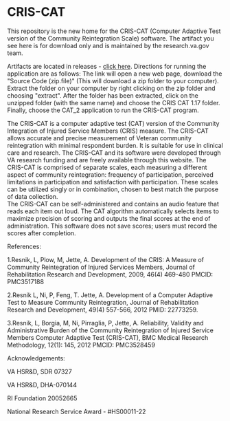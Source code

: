 # CRIS-CAT

This repository is the new home for the CRIS-CAT (Computer Adaptive Test version of the Community Reintegration Scale) software. The artifact you see here is for download only and is maintained by the research.va.gov team.

Artifacts are located in releases - [click here](https://github.com/department-of-veterans-affairs/cris-cat/releases).
 Directions for running the application are as follows: The link will open a new web page, download the "Source Code (zip.file)" (This will download a zip folder to your computer). Extract the folder on your computer by right clicking on the zip folder and choosing "extract". After the folder has been extracted, click on the unzipped folder (with the same name) and choose the CRIS CAT 1.17 folder. Finally, choose the CAT_2 application to run the CRIS-CAT program.

The CRIS-CAT is a computer adaptive test (CAT) version of the Community Integration of Injured Service Members (CRIS) measure.  The CRIS-CAT  allows accurate and precise measurement of Veteran community reintegration with minimal respondent burden.  It is suitable for use in clinical care and research. The CRIS-CAT and its software were developed through VA research funding and are freely available through this website.
The CRIS-CAT is comprised of separate scales, each measuring a different aspect of community reintegration: frequency of participation, perceived limitations in participation and satisfaction with participation.  These scales can be utilized singly or in combination, chosen to best match the purpose of data collection.  
The CRIS-CAT can be self-administered and contains an audio feature that reads each item out loud.  The CAT algorithm automatically selects items to maximize precision of scoring and outputs the final scores at the end of administration.  This software does not save scores; users must record the scores after completion. 
 
 
References:

1.Resnik, L, Plow, M, Jette, A. Development of the CRIS: A Measure of Community Reintegration of Injured Services Members, Journal of Rehabilitation Research and Development, 2009, 46(4) 469-480 PMCID: PMC3517188 

2.Resnik L, Ni, P, Feng, T. Jette, A.  Development of a Computer Adaptive Test to Measure Community Reintegration, Journal of Rehabilitation Research and Development, 49(4) 557-566, 2012 PMID: 22773259.

3.Resnik, L, Borgia, M, Ni, Pirraglia, P, Jette, A.  Reliability, Validity and Administrative Burden of the Community Reintegration of Injured Service Members Computer Adaptive Test (CRIS-CAT), BMC Medical Research Methodology, 12(1): 145, 2012 PMCID: PMC3528459
 
 
Acknowledgements:

VA HSR&D, SDR 07327

VA HSR&D, DHA-070144

RI Foundation 20052665

National Research Service Award - #HS00011-22

